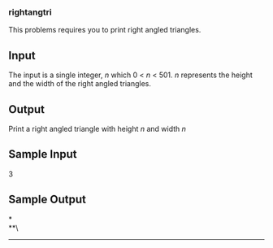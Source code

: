 ### rightangtri

This problems requires you to print right angled triangles.

Input
-----

The input is a single integer, *n* which 0 < *n* < 501. *n* represents the height and the width of the right angled triangles.

Output
------

Print a right angled triangle with height *n* and width *n*

Sample Input
------------

3

Sample Output
-------------

*\
**\
***